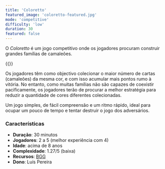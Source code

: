 ```yaml
---
title: 'Coloretto'
featured_image: 'coloretto-featured.jpg'
mode: 'competitive'
difficulty: 'low'
duration: 30
featured: false
---
```

O *Coloretto* é um jogo competitivo onde os jogadores procuram construir grandes famílias de camaleões.

<!--more-->

{{<render-featured-image>}}

Os jogadores têm como objectivo colecionar o maior número de cartas (camaleões) da mesma cor, e com isso acumular mais pontos rumo à vitória. No entanto, como muitas famílias não são capazes de coexistir pacificamente, os jogadores terão de procurar a melhor estratégia para reduzir a quantidade de cores diferentes colecionadas.

Um jogo simples, de fácil compreensão e um ritmo rápido, ideal para ocupar um pouco de tempo e tentar destruir o jogo dos adversários.

### Características

- **Duração**: 30 minutos
- **Jogadores**: 2 a 5 (melhor experiência com 4)
- **Idade**: acima de 8 anos
- **Complexidade**: 1.27/5 (baixa)
- **Recursos**: [BGG](https://boardgamegeek.com/boardgame/5782/coloretto)
- **Dono**: Luís Pereira
